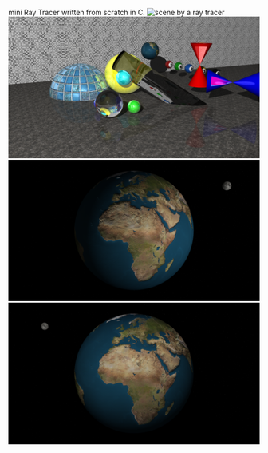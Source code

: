 mini Ray Tracer written from scratch in C.
![scene by a ray tracer](https://github.com/m4nnb3ll/miniRT/blob/main/multi_0.png)
![scene by a ray tracer](https://github.com/m4nnb3ll/miniRT/blob/main/multi_1.png)
![earth moon](https://github.com/m4nnb3ll/miniRT/blob/main/earth_moon.png)
![earth moon variation](https://github.com/m4nnb3ll/miniRT/blob/main/earth_moon2.png)
